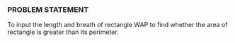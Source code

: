 ### PROBLEM STATEMENT

To input the length and breath of rectangle WAP to find whether the area of rectangle is greater than its perimeter. 
